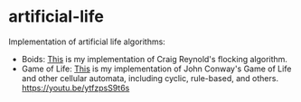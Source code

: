 # artificial-life
Implementation of artificial life algorithms:

* Boids: [This](https://kenchen10.github.io/flocking/) is my implementation of Craig Reynold's flocking algorithm.
* Game of Life: [This](https://kenchen10.github.io/two-dimensional-ca/) is my implementation of John Conway's Game of Life and other cellular automata, including cyclic, rule-based, and others. https://youtu.be/ytfzpsS9t6s
